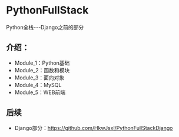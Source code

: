 # PythonFullStack

Python全栈---Django之前的部分

## 介绍：

- Module_1：Python基础
- Module_2：函数和模块
- Module_3：面向对象
- Module_4：MySQL
- Module_5：WEB前端

## 后续

- Django部分：https://github.com/HkwJsxl/PythonFullStackDjango
